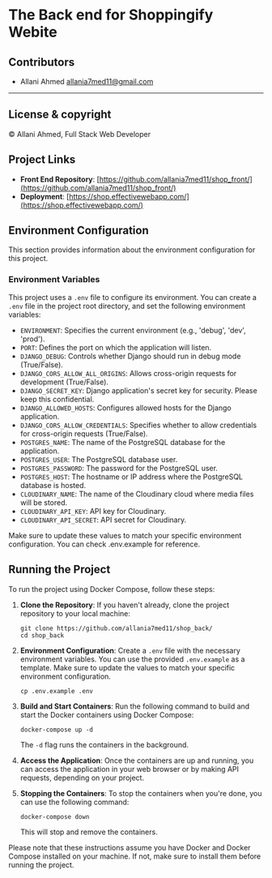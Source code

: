 # The Back end for Shoppingify Webite

## Contributors
- Allani Ahmed <allania7med11@gmail.com>

---
## License & copyright
© Allani Ahmed, Full Stack Web Developer

## Project Links
- **Front End Repository**: [https://github.com/allania7med11/shop_front/](https://github.com/allania7med11/shop_front/)
- **Deployment**: [https://shop.effectivewebapp.com/](https://shop.effectivewebapp.com/)

## Environment Configuration

This section provides information about the environment configuration for this project.

### Environment Variables

This project uses a `.env` file to configure its environment. You can create a `.env` file in the project root directory, and set the following environment variables:

- `ENVIRONMENT`: Specifies the current environment (e.g., 'debug', 'dev', 'prod').
- `PORT`: Defines the port on which the application will listen.
- `DJANGO_DEBUG`: Controls whether Django should run in debug mode (True/False).
- `DJANGO_CORS_ALLOW_ALL_ORIGINS`: Allows cross-origin requests for development (True/False).
- `DJANGO_SECRET_KEY`: Django application's secret key for security. Please keep this confidential.
- `DJANGO_ALLOWED_HOSTS`: Configures allowed hosts for the Django application.
- `DJANGO_CORS_ALLOW_CREDENTIALS`: Specifies whether to allow credentials for cross-origin requests (True/False).
- `POSTGRES_NAME`: The name of the PostgreSQL database for the application.
- `POSTGRES_USER`: The PostgreSQL database user.
- `POSTGRES_PASSWORD`: The password for the PostgreSQL user.
- `POSTGRES_HOST`: The hostname or IP address where the PostgreSQL database is hosted.
- `CLOUDINARY_NAME`: The name of the Cloudinary cloud where media files will be stored.
- `CLOUDINARY_API_KEY`: API key for Cloudinary.
- `CLOUDINARY_API_SECRET`: API secret for Cloudinary.


Make sure to update these values to match your specific environment configuration. You can check .env.example for reference.

## Running the Project

To run the project using Docker Compose, follow these steps:

1. **Clone the Repository**: If you haven't already, clone the project repository to your local machine:

    ```shell
    git clone https://github.com/allania7med11/shop_back/
    cd shop_back
    ```

2. **Environment Configuration**: Create a `.env` file with the necessary environment variables. You can use the provided `.env.example` as a template. Make sure to update the values to match your specific environment configuration.

    ```shell
    cp .env.example .env
    ```

3. **Build and Start Containers**: Run the following command to build and start the Docker containers using Docker Compose:

    ```shell
    docker-compose up -d
    ```

    The `-d` flag runs the containers in the background.

4. **Access the Application**: Once the containers are up and running, you can access the application in your web browser or by making API requests, depending on your project.

5. **Stopping the Containers**: To stop the containers when you're done, you can use the following command:

    ```shell
    docker-compose down
    ```

    This will stop and remove the containers.

Please note that these instructions assume you have Docker and Docker Compose installed on your machine. If not, make sure to install them before running the project.
